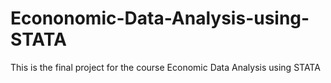 # Econonomic-Data-Analysis-using-STATA
This is the final project for the course Economic Data Analysis using STATA

